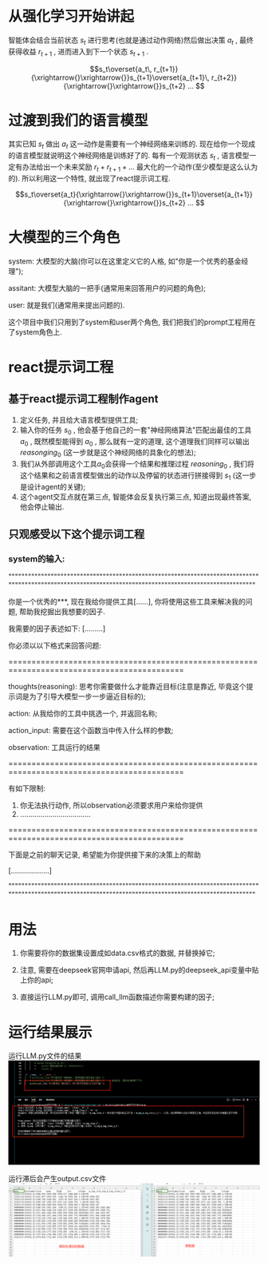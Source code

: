 # 从强化学习开始讲起
智能体会结合当前状态
$s_t$
进行思考(也就是通过动作网络)然后做出决策
$a_t$
, 最终获得收益
$r_{t+1}$
, 进而进入到下一个状态
$s_{t+1}$
.

$$s_t\overset{a_t\, r_{t+1}}{\xrightarrow{}\xrightarrow{}}s_{t+1}\overset{a_{t+1}\, r_{t+2}}{\xrightarrow{}\xrightarrow{}}s_{t+2} ...  $$

# 过渡到我们的语言模型
其实已知
$s_t$
做出
$a_t$
这一动作是需要有一个神经网络来训练的. 现在给你一个现成的语言模型就说明这个神经网络是训练好了的. 每有一个观测状态
$s_t$
, 语言模型一定有办法给出一个未来奖励
$r_t+r_{t+1}+...$
最大化的一个动作(至少模型是这么认为的). 所以利用这一个特性, 就出现了react提示词工程. 

$$s_t\overset{a_t}{\xrightarrow{}\xrightarrow{}}s_{t+1}\overset{a_{t+1}}{\xrightarrow{}\xrightarrow{}}s_{t+2} ...  $$

# 大模型的三个角色
system: 大模型的大脑(你可以在这里定义它的人格, 如"你是一个优秀的基金经理"); 

assitant: 大模型大脑的一把手(通常用来回答用户的问题的角色); 

user: 就是我们(通常用来提出问题的). 

这个项目中我们只用到了system和user两个角色, 我们把我们的prompt工程用在了system角色上. 

# react提示词工程
## 基于react提示词工程制作agent
1. 定义任务, 并且给大语言模型提供工具; 
2. 输入你的任务
$s_0$
, 他会基于他自己的一套"神经网络算法"匹配出最佳的工具
$a_0$
, 既然模型能得到
$a_0$
, 那么就有一定的道理, 这个道理我们同样可以输出
$reasonging_0$
(这一步就是这个神经网络的具象化的想法); 
4. 我们从外部调用这个工具$a_0$会获得一个结果和推理过程
$reasoning_0$
, 我们将这个结果和之前语言模型做出的动作以及停留的状态进行拼接得到
$s_1$
(这一步是设计agent的关键); 
7. 这个agent交互点就在第三点, 智能体会反复执行第三点, 知道出现最终答案, 他会停止输出. 

## 只观感受以下这个提示词工程
### system的输入: 

"""""""""""""""""""""""""""""""""""""""""""""""""""""""""""""""""""""""""""""""""""""""""""""""""""""""""""""""""""""""""""""""""""""""""""""""""""""""""

你是一个优秀的***, 现在我给你提供工具[......], 你将使用这些工具来解决我的问题, 帮助我挖掘出我想要的因子. 

我需要的因子表述如下: [.........]

你必须以以下格式来回答问题: 

============================================================================================

thoughts(reasoning): 思考你需要做什么才能靠近目标(注意是靠近, 毕竟这个提示词是为了引导大模型一步一步逼近目标的); 

action: 从我给你的工具中挑选一个, 并返回名称; 

action_input: 需要在这个函数当中传入什么样的参数; 

observation: 工具运行的结果

============================================================================================

有如下限制: 

1. 你无法执行动作, 所以observation必须要求用户来给你提供
2. ...................................

============================================================================================

下面是之前的聊天记录, 希望能为你提供接下来的决策上的帮助

[...................]

"""""""""""""""""""""""""""""""""""""""""""""""""""""""""""""""""""""""""""""""""""""""""""""""""""""""""""""""""""""""""""""""""""""""""""""""""""""""""

# 用法
1. 你需要将你的数据集设置成如data.csv格式的数据, 并替换掉它; 

2. 注意, 需要在deepseek官网申请api, 然后再LLM.py的deepseek_api变量中贴上你的api; 

3. 直接运行LLM.py即可, 调用call_llm函数描述你需要构建的因子; 

# 运行结果展示
运行LLM.py文件的结果
![本地图片](result1.png)

运行滞后会产生output.csv文件
![本地图片](result2.png)
